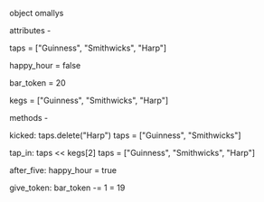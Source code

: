 object omallys

attributes -

taps = ["Guinness", "Smithwicks", "Harp"]

happy_hour = false

bar_token = 20

kegs = ["Guinness", "Smithwicks", "Harp"]

methods -

kicked: taps.delete("Harp")
 taps = ["Guinness", "Smithwicks"]

tap_in: taps << kegs[2]
 taps = ["Guinness", "Smithwicks", "Harp"]

after_five: happy_hour = true

give_token: bar_token -= 1 = 19
